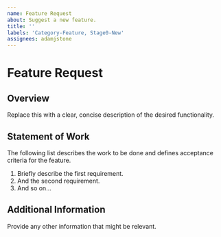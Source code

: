 ```yaml
---
name: Feature Request
about: Suggest a new feature.
title: ''
labels: 'Category-Feature, Stage0-New'
assignees: adamjstone
---
```


# Feature Request

## Overview

Replace this with a clear, concise description of the desired functionality.

## Statement of Work

The following list describes the work to be done and defines acceptance criteria for the feature.

1. Briefly describe the first requirement.
2. And the second requirement.
3. And so on...

## Additional Information

Provide any other information that might be relevant.
